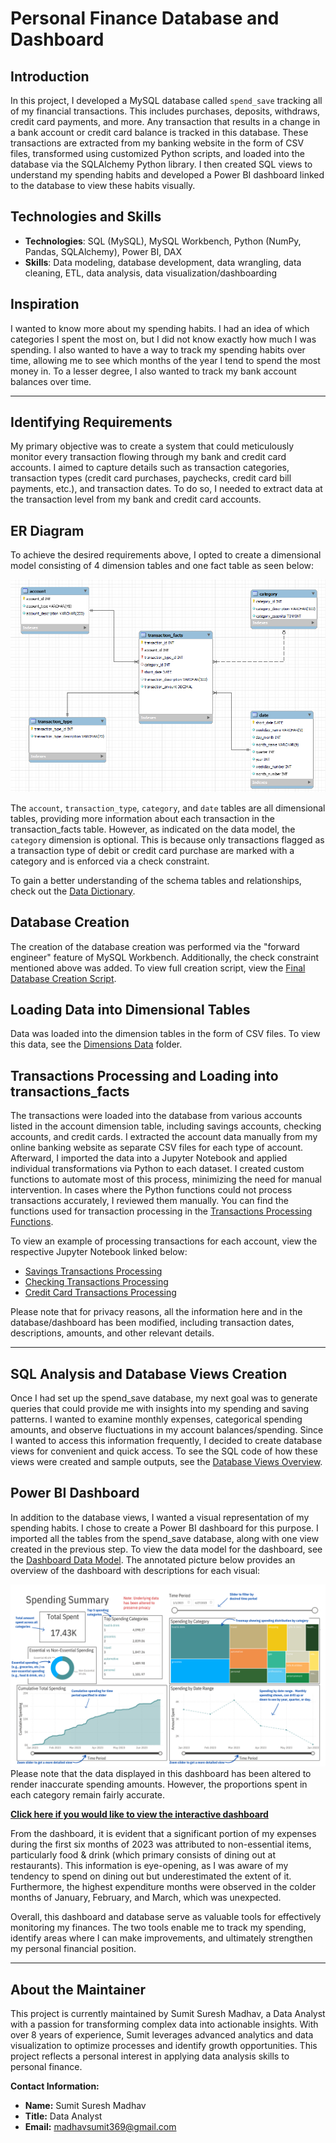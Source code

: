 # Personal Finance Database and Dashboard

## Introduction
In this project, I developed a MySQL database called `spend_save` tracking all of my financial transactions. This includes purchases, deposits, withdraws, credit card payments, and more. Any transaction that results in a change in a bank account or credit card balance is tracked in this database. These transactions are extracted from my banking website in the form of CSV files, transformed using customized Python scripts, and loaded into the database via the SQLAlchemy Python library. I then created SQL views to understand my spending habits and developed a Power BI dashboard linked to the database to view these habits visually.

## Technologies and Skills
- **Technologies**: SQL (MySQL), MySQL Workbench, Python (NumPy, Pandas, SQLAlchemy), Power BI, DAX
- **Skills**: Data modeling, database development, data wrangling, data cleaning, ETL, data analysis, data visualization/dashboarding

## Inspiration
I wanted to know more about my spending habits. I had an idea of which categories I spent the most on, but I did not know exactly how much I was spending. I also wanted to have a way to track my spending habits over time, allowing me to see which months of the year I tend to spend the most money in. To a lesser degree, I also wanted to track my bank account balances over time.

---

## Identifying Requirements 
My primary objective was to create a system that could meticulously monitor every transaction flowing through my bank and credit card accounts. I aimed to capture details such as transaction categories, transaction types (credit card purchases, paychecks, credit card bill payments, etc.), and transaction dates. To do so, I needed to extract data at the transaction level from my bank and credit card accounts.

## ER Diagram
To achieve the desired requirements above, I opted to create a dimensional model consisting of 4 dimension tables and one fact table as seen below:

![data model](database_creation/data_model.png)

The `account`, `transaction_type`, `category`, and `date` tables are all dimensional tables, providing more information about each transaction in the transaction_facts table. However, as indicated on the data model, the `category` dimension is optional. This is because only transactions flagged as a transaction type of debit or credit card purchase are marked with a category and is enforced via a check constraint.

To gain a better understanding of the schema tables and relationships, check out the [Data Dictionary](database_creation/data_dictionary.md).

## Database Creation

The creation of the database creation was performed via the "forward engineer" feature of MySQL Workbench. Additionally, the check constraint mentioned above was added. To view full creation script, view the [Final Database Creation Script](database_creation/final_database_creation_script.sql).

## Loading Data into Dimensional Tables

Data was loaded into the dimension tables in the form of CSV files. To view this data, see the [Dimensions Data](database_creation/dimensions_data) folder.

## Transactions Processing and Loading into transactions_facts

The transactions were loaded into the database from various accounts listed in the account dimension table, including savings accounts, checking accounts, and credit cards. I extracted the account data manually from my online banking website as separate CSV files for each type of account. Afterward, I imported the data into a Jupyter Notebook and applied individual transformations via Python to each dataset. I created custom functions to automate most of this process, minimizing the need for manual intervention. In cases where the Python functions could not process transactions accurately, I reviewed them manually. You can find the functions used for transaction processing in the [Transactions Processing Functions](transactions_processing/transactions_processing_functions.py).

To view an example of processing transactions for each account, view the respective Jupyter Notebook linked below:
  - [Savings Transactions Processing](transactions_processing/savings_processing_example.ipynb)
  - [Checking Transactions Processing](transactions_processing/checking_processing_example.ipynb)
  - [Credit Card Transactions Processing](transactions_processing/cc_processing_example.ipynb)

Please note that for privacy reasons, all the information here and in the database/dashboard has been modified, including transaction dates, descriptions, amounts, and other relevant details.

---

## SQL Analysis and Database Views Creation

Once I had set up the spend_save database, my next goal was to generate queries that could provide me with insights into my spending and saving patterns. I wanted to examine monthly expenses, categorical spending amounts, and observe fluctuations in my account balances/spending. Since I wanted to access this information frequently, I decided to create database views for convenient and quick access. To see the SQL code of how these views were created and sample outputs, see the [Database Views Overview](database_views/views_overview.ipynb).

## Power BI Dashboard
In addition to the database views, I wanted a visual representation of my spending habits. I chose to create a Power BI dashboard for this purpose. I imported all the tables from the spend_save database, along with one view created in the previous step. To view the data model for the dashboard, see the [Dashboard Data Model](dashboard/dashboard_model.md). The annotated picture below provides an overview of the dashboard with descriptions for each visual:

![dashboard_picture_annotated](dashboard/dashboard_picture_annotated.png)
Please note that the data displayed in this dashboard has been altered to render inaccurate spending amounts. However, the proportions spent in each category remain fairly accurate.

[__Click here if you would like to view the interactive dashboard__](https://app.powerbi.com/view?r=eyJrIjoiMjkyNjBlYzMtMDMwMi00MWU1LWExMGItNDMyNzYzZTgyNzkyIiwidCI6IjVmODc4N2Q0LThkNmYtNGI1ZC1hNWY4LTM3MzI0YWFhZDYwMSJ9)

From the dashboard, it is evident that a significant portion of my expenses during the first six months of 2023 was attributed to non-essential items, particularly food & drink (which primary consists of dining out at restaurants). This information is eye-opening, as I was aware of my tendency to spend on dining out but underestimated the extent of it. Furthermore, the highest expenditure months were observed in the colder months of January, February, and March, which was unexpected.

Overall, this dashboard and database serve as valuable tools for effectively monitoring my finances. The two tools enable me to track my spending, identify areas where I can make improvements, and ultimately strengthen my personal financial position.

---

## About the Maintainer

This project is currently maintained by Sumit Suresh Madhav, a Data Analyst with a passion for transforming complex data into actionable insights. With over 8 years of experience, Sumit leverages advanced analytics and data visualization to optimize processes and identify growth opportunities. This project reflects a personal interest in applying data analysis skills to personal finance.

**Contact Information:**
- **Name:** Sumit Suresh Madhav
- **Title:** Data Analyst
- **Email:** madhavsumit369@gmail.com
